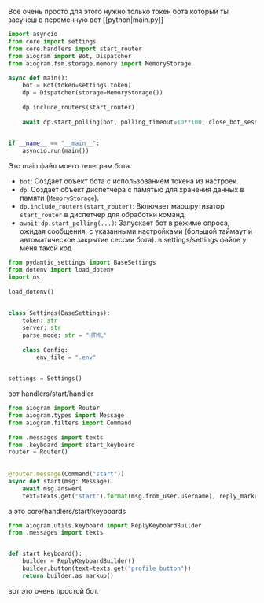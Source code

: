 Всё очень просто для этого нужно только токен бота который ты засунеш в переменную вот [[python|main.py]]
```python
import asyncio
from core import settings
from core.handlers import start_router
from aiogram import Bot, Dispatcher
from aiogram.fsm.storage.memory import MemoryStorage
  
async def main():
	bot = Bot(token=settings.token)
	dp = Dispatcher(storage=MemoryStorage())
	  
	dp.include_routers(start_router)
	  
	await dp.start_polling(bot, polling_timeout=10**100, close_bot_session=True)

  
if __name__ == "__main__":
	asyncio.run(main())
```
Это main файл моего телеграм бота. 
- `bot`: Создает объект бота с использованием токена из настроек.
- `dp`: Создает объект диспетчера с памятью для хранения данных в памяти (`MemoryStorage`).
- `dp.include_routers(start_router)`: Включает маршрутизатор `start_router` в диспетчер для обработки команд.
- `await dp.start_polling(...)`: Запускает бот в режиме опроса, ожидая сообщения, с указанными настройками (большой таймаут и автоматическое закрытие сессии бота).
в settings/settings файле у меня такой код
```python
from pydantic_settings import BaseSettings
from dotenv import load_dotenv
import os
  
load_dotenv()

  
class Settings(BaseSettings):
	token: str
	server: str
	parse_mode: str = "HTML"
  
	class Config:
		env_file = ".env"

  
settings = Settings()
```

вот handlers/start/handler
```python
from aiogram import Router
from aiogram.types import Message
from aiogram.filters import Command
  
from .messages import texts
from .keyboard import start_keyboard
router = Router()
  
  
@router.message(Command("start"))
async def start(msg: Message):
	await msg.answer(
	text=texts.get("start").format(msg.from_user.username), reply_markup=start_keyboard())
```
а это core/handlers/start/keyboards
```python
from aiogram.utils.keyboard import ReplyKeyboardBuilder
from .messages import texts


def start_keyboard():
    builder = ReplyKeyboardBuilder()
    builder.button(text=texts.get("profile_button"))
    return builder.as_markup()
```
вот это очень простой бот.